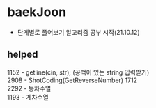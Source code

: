 # baekJoon
- 단계별로 풀어보기 알고리즘 공부 시작(21.10.12)

## helped
1152 - getline(cin, str); (공백이 있는 string 입력받기)  
2908 - ShotCoding(GetReverseNumber)
1712  
2292 - 등차수열    
1193 - 계차수열   

